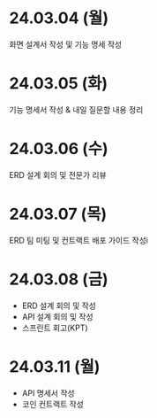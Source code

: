 # 24.03.04 (월)

화면 설계서 작성 및 기능 명세 작성

# 24.03.05 (화)

기능 명세서 작성 & 내일 질문할 내용 정리

# 24.03.06 (수)

ERD 설계 회의 및 전문가 리뷰

# 24.03.07 (목)

ERD 팀 미팅 및 컨트랙트 배포 가이드 작성i

# 24.03.08 (금)

- ERD 설계 회의 및 작성
- API 설계 회의 및 작성
- 스프린트 회고(KPT)

# 24.03.11 (월)

- API 명세서 작성
- 코인 컨트랙트 작성
